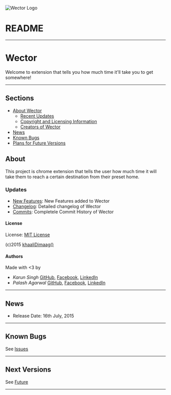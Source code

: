 ![Wector Logo](http://wector-io.appspot.com/static/FullResLogo.png)

# README
***

# **Wector** 

Welcome to extension that tells you how much time it'll take you to get somewhere!
***

## Sections 
* [About Wector](#about) 
	* [Recent Updates](#updates)
	* [Copyright and Licensing Information](#license)
	* [Creators of Wector](#authors)
* [News](#news)
* [Known Bugs](#known-bugs "Resolved and unresolved")
* [Plans for Future Versions](#next-versions "Suggest something!")


## About  
This project is chrome extension that tells the user how much time it will take them to reach a certain destination from their preset home.

### Updates 
- [New Features](src/mkdwn/CHANGE.md "Changelog for Users"): New Features added to Wector
- [Changelog](src/mkdwn/CHANGELOG.md "Complete Changelog"): Detailed changelog of Wector
- [Commits](https://bitbucket.org/khaalidimaag/wector/commits/all "Commit History"): Completele Commit History of Wector

#### License 
License: [MIT License](src/mkdwn/LICENSE.md "View License")

\(c\)2015 [khaaliDimaag()](https://github.com/khaaliDimaag "GitHub")

#### Authors 
Made with <3 by

- _Karun Singh_ [GitHub](https://github.com/karunsingh), [Facebook](https://facebook.com/karun1710), [LinkedIn](https://www.linkedin.com/in/karun17)
- _Palash Agarwal_ [GitHub](https://github.com/palash96rox), [Facebook](https://www.facebook.com/palash.96), [LinkedIn](https://www.linkedin.com/in/palash27a)
* * *

## News 
- Release Date: 16th July, 2015
* * *

## Known Bugs  
See [Issues](src/mkdwn/ISSUES.md "Known solved and unsolved issues")

* * *

## Next Versions  
See [Future](src/mkdwn/FUTURE.md "Plans for future versions")
* * * 
